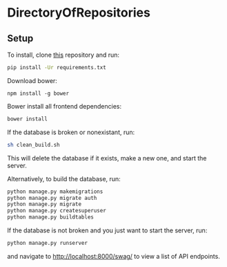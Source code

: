 # DirectoryOfRepositories

Setup
-------

To install, clone [this](https://github.com/mfraezz/DirectoryOfRepositories) repository and run:

```bash
pip install -Ur requirements.txt
```

Download bower:

```bower
npm install -g bower
```

Bower install all frontend dependencies:

```bash
bower install
```

If the database is broken or nonexistant, run:

```bash
sh clean_build.sh
```
This will delete the database if it exists, make a new one, and start the server.

Alternatively, to build the database, run:

```bash
python manage.py makemigrations
python manage.py migrate auth
python manage.py migrate
python manage.py createsuperuser
python manage.py buildtables
```

If the database is not broken and you just want to start the server, run:

```bash
python manage.py runserver
```

and navigate to [http://localhost:8000/swag/](http://localhost:8000/swag/) to view a list of API endpoints.
